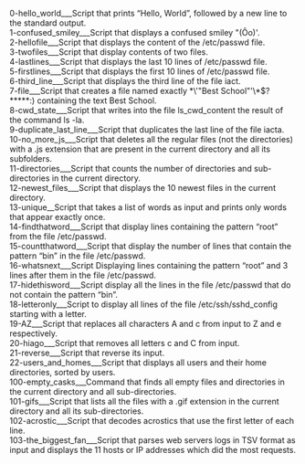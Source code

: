0-hello_world___Script that prints “Hello, World”, followed by a new line to the standard output.  
1-confused_smiley___Script that displays a confused smiley "(Ôo)'.  
2-hellofile___Script that displays the content of the /etc/passwd file.  
3-twofiles___Script that display contents of two files.  
4-lastlines___Script that displays the last 10 lines of /etc/passwd file.  
5-firstlines___Script that displays the first 10 lines of /etc/passwd file.  
6-third_line___Script that displays the third line of the file iact.  
7-file___Script that creates a file named exactly \*\\'"Best School"\'\\*$\?\*\*\*\*\*:) containing the text Best School.  
8-cwd_state___Script that writes into the file ls_cwd_content the result of the command ls -la.  
9-duplicate_last_line___Script that duplicates the last line of the file iacta.  
10-no_more_js___Script that deletes all the regular files (not the directories) with a .js extension that are present in the current directory and all its subfolders.  
11-directories___Script that counts the number of directories and sub-directories in the current directory.  
12-newest_files___Script that displays the 10 newest files in the current directory.  
13-unique__Script that takes a list of words as input and prints only words that appear exactly once.  
14-findthatword___Script that display lines containing the pattern “root” from the file /etc/passwd.  
15-countthatword___Script that display the number of lines that contain the pattern “bin” in the file /etc/passwd.  
16-whatsnext___Script Displaying lines containing the pattern “root” and 3 lines after them in the file /etc/passwd.  
17-hidethisword___Script display all the lines in the file /etc/passwd that do not contain the pattern “bin”.  
18-letteronly___Script to display all lines of the file /etc/ssh/sshd_config starting with a letter.  
19-AZ___Script that replaces all characters A and c from input to Z and e respectively.  
20-hiago___Script that removes all letters c and C from input.  
21-reverse___Script that reverse its input.  
22-users_and_homes___Script that displays all users and their home directories, sorted by users.  
100-empty_casks___Command that finds all empty files and directories in the current directory and all sub-directories.  
101-gifs___Script that lists all the files with a .gif extension in the current directory and all its sub-directories.  
102-acrostic___Script that decodes acrostics that use the first letter of each line.  
103-the_biggest_fan___Script that parses web servers logs in TSV format as input and displays the 11 hosts or IP addresses which did the most requests.
